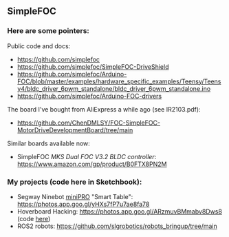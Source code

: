 ## SimpleFOC

### Here are some pointers:

Public code and docs:

- https://github.com/simplefoc
- https://github.com/simplefoc/SimpleFOC-DriveShield
- https://github.com/simplefoc/Arduino-FOC/blob/master/examples/hardware_specific_examples/Teensy/Teensy4/bldc_driver_6pwm_standalone/bldc_driver_6pwm_standalone.ino
- https://github.com/simplefoc/Arduino-FOC-drivers

The board I've bought from AliExpress a while ago (see IR2103.pdf):

- https://github.com/ChenDMLSY/FOC-SimpleFOC-MotorDriveDevelopmentBoard/tree/main

Similar boards available now:

- SimpleFOC *MKS Dual FOC V3.2 BLDC controller*: https://www.amazon.com/gp/product/B0FTX8PN2M

### My projects (code here in Sketchbook):

- Segway Ninebot [miniPRO](https://github.com/slgrobotics/robots_bringup/tree/main/Docs/miniPRO) "Smart Table": https://photos.app.goo.gl/yHXs7fP7u7ae8fa78
- Hoverboard Hacking: https://photos.app.goo.gl/ARzmuvBMmabv8Dws8  (code [here](https://github.com/slgrobotics/Misc/tree/master/Arduino/Sketchbook/ESP8266BalancerVoyager))
- ROS2 robots: https://github.com/slgrobotics/robots_bringup/tree/main
